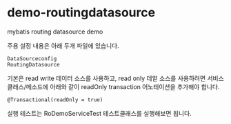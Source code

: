 # demo-routingdatasource
mybatis routing datasource demo

주용 설정 내용은 아래 두개 파일에 있습니다.
```angular2html
DataSourceconfig
RoutingDatasource
```

기본은 read write 데이터 소스를 사용하고,
read only 데엍 소스를 사용하려면 서비스 클래스/메소드에 아래와 같이 readOnly transaction 어노테이션을 추가해야 합니다. 
```angular2html
@Transactional(readOnly = true)
```

실행 테스트는 RoDemoServiceTest 테스트클래스를 실행해보면 됩니다.
